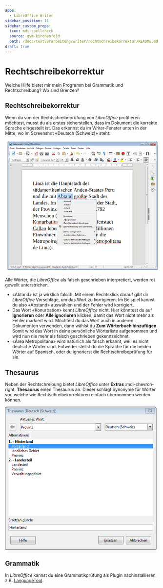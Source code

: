 ```yaml
---
apps:
  - LibreOffice Writer
sidebar_position: 11
sidebar_custom_props:
  icon: mdi-spellcheck
  source: gym-kirchenfeld
  path: /docs/textverarbeitung/writer/rechtschreibekorrektur/README.md
draft: true
---
```


# Rechtschreibekorrektur



Welche Hilfe bietet mir mein Programm bei Grammatik und Rechtschreibung? Wo sind Grenzen?


## Rechtschreibekorrektur

Wenn du von der Rechtschreibeprüfung von *LibreOffice* profitieren möchtest, musst du als erstes sicherstellen, dass im Dokument die korrekte Sprache eingestellt ist. Das erkennst du im Writer-Fenster unten in der Mitte, wo im Screenshot «Deutsch (Schweiz)» steht:

![Rechtschreibefehler korriegieren](./images/rechtschreibung.lo.png)

Alle Wörter, die *LibreOffice* als falsch geschrieben interpretiert, werden rot gewellt unterstrichen.

* «Abtand» ist ja wirklich falsch. Mit einem Rechtsklick darauf gibt dir *LibreOffice* Vorschläge, um das Wort zu korrigieren. Im Beispiel kannst du also «Abstand» auswählen und der Fehler wird korrigiert.
* Das Wort «Konurbation» kennt *LibreOffice* nicht. Hier könntest du auf __Ignorieren__ oder __Alle ignorieren__ klicken, damit das Wort nicht mehr als Fehler markiert wird. Möchtest du das Wort auch in anderen Dokumenten verwenden, dann wählst du __Zum Wörterbuch hinzufügen__. Somit wird das Wort in deine persönliche Wörterliste aufgenommen und wird nun nie mehr als falsch geschrieben gekennzeichnet.
* «Área Metropolitana» wird natürlich als falsch erkannt, weil es nicht deutsche Wörter sind. Entweder stellst du die Sprache für die beiden Wörter auf Spanisch, oder du ignorierst die Rechtschreibeprüfung für sie.

## Thesaurus
Neben der Rechtschreibung bietet *LibreOffice* unter __Extras__ :mdi-chevron-right: __Thesaurus__ einen Thesaurus an. Dieser schlägt Synonyme für Wörter vor, welche wie Rechtschreibekorrekturen einfach übernommen werden können.

!["Benutzerdefinierte Anführungszeichen verwenden"](./images/thesaurus.lo.png)


## Grammatik
In *LibreOffice* kannst du eine Grammatikprüfung als Plugin nachinstallieren, z.B. [LanguageTool](https://www.languagetool.org/de/).
